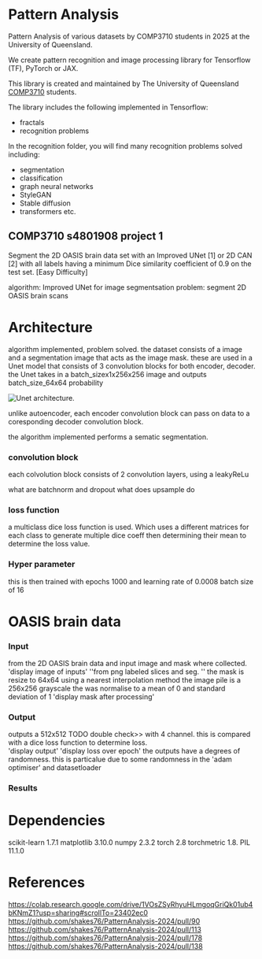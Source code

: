 # Pattern Analysis
Pattern Analysis of various datasets by COMP3710 students in 2025 at the University of Queensland.

We create pattern recognition and image processing library for Tensorflow (TF), PyTorch or JAX.

This library is created and maintained by The University of Queensland [COMP3710](https://my.uq.edu.au/programs-courses/course.html?course_code=comp3710) students.

The library includes the following implemented in Tensorflow:
* fractals 
* recognition problems

In the recognition folder, you will find many recognition problems solved including:
* segmentation
* classification
* graph neural networks
* StyleGAN
* Stable diffusion
* transformers
etc.

## COMP3710 s4801908 project 1 
Segment the 2D OASIS brain data set with an Improved UNet [1] or 2D CAN [2] with all labels having a minimum Dice similarity coefficient of 0.9 on the test set. [Easy Difficulty]

algorithm: Improved UNet for image segmentsation
problem: segment 2D OASIS brain scans

# Architecture
algorithm implemented, problem solved. 
the dataset consists of a image and a segmentation image that acts as the image mask.
these are used in a Unet model that consists of 3 convolution blocks for both encoder, decoder.
the Unet takes in a batch_sizex1x256x256 image and outputs batch_size_64x64 probability

![Unet architecture.](https://www.google.com/url?sa=i&url=https%3A%2F%2Flmb.informatik.uni-freiburg.de%2Fpeople%2Fronneber%2Fu-net%2F&psig=AOvVaw0EgRNrlOzHFfwOa1GCLyL9&ust=1762052265179000&source=images&cd=vfe&opi=89978449&ved=0CBYQjRxqFwoTCKid1Kz6z5ADFQAAAAAdAAAAABAE)

unlike autoencoder, each encoder convolution block can pass on data to a coresponding decoder convolution block. 

the algorithm implemented performs a sematic segmentation. 

### convolution block
each colvolution block consists of 2 convolution layers, using a leakyReLu 

what are batchnorm and dropout
what does upsample do

### loss function
a multiclass dice loss function is used.
Which uses a different matrices for each class to generate multiple dice coeff then determining their mean to determine the loss value.

### Hyper parameter
this is then trained with epochs 1000
and learning rate of 0.0008
batch size of 16

# OASIS brain data
### Input
from the 2D OASIS brain data and input image and mask where collected. 
'display image of inputs'
''from png labeled slices and seg. ''
the mask is resize to 64x64 using a nearest interpolation method
the image pile is a 256x256 grayscale the was normalise to a mean of 0 and standard deviation of 1
'display mask after processing'
### Output
outputs a 512x512 TODO double check>> with 4 channel. this is compared with a dice loss function to determine loss.  
'display output'
'display loss over epoch'
the outputs have a degrees of randomness. this is particalue due to some randomness in the 'adam optimiser' and datasetloader

### Results


# Dependencies
scikit-learn 1.7.1
matplotlib 3.10.0
numpy 2.3.2
torch 2.8
torchmetric 1.8.
PIL 11.1.0

# References

https://colab.research.google.com/drive/1VOsZSyRhyuHLmgoqGriQk01ub4bKNmZ1?usp=sharing#scrollTo=23402ec0
https://github.com/shakes76/PatternAnalysis-2024/pull/90
https://github.com/shakes76/PatternAnalysis-2024/pull/113
https://github.com/shakes76/PatternAnalysis-2024/pull/178
https://github.com/shakes76/PatternAnalysis-2024/pull/138

